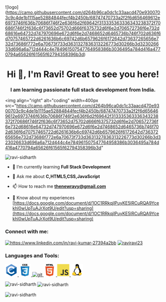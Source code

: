 ![logo] (https://camo.githubusercontent.com/d264b96ca0dc1c33aacd470e9300703c9c4de1b1115ae52884844fecf4b2450b/68747470733a2f2f6d656469612e6973746f636b70686f746f2e636f6d2f69642f313335363336343238372f70686f746f2f636c6f73652d75702d666f6375732d6f6e2d706572736f6e732d68616e64732d747970696e672d6f6e2d7468652d6465736b746f702d636f6d70757465722d6261636b6c69742d6b6579626f6172642d73637265656e732d73686f772e6a70673f733d3631327836313226773d30266b3d323026633d696a6a712d444c4e784961507547764958386b3036495a784d416a4770794a65626f61565f62794358396b3d)
<h1 align="center">Hi 👋, I'm Ravi! Great to see you here!</h1>
<h3 align="center">I am learning passionate full stack development from India.</h3>

<img align="right" alt="coding" width=400px src="https://camo.githubusercontent.com/d264b96ca0dc1c33aacd470e9300703c9c4de1b1115ae52884844fecf4b2450b/68747470733a2f2f6d656469612e6973746f636b70686f746f2e636f6d2f69642f313335363336343238372f70686f746f2f636c6f73652d75702d666f6375732d6f6e2d706572736f6e732d68616e64732d747970696e672d6f6e2d7468652d6465736b746f702d636f6d70757465722d6261636b6c69742d6b6579626f6172642d73637265656e732d73686f772e6a70673f733d3631327836313226773d30266b3d323026633d696a6a712d444c4e784961507547764958386b3036495a784d416a4770794a65626f61565f62794358396b3d"

<p align="left"> <img src="https://komarev.com/ghpvc/?username=ravi-sidharth&label=Profile%20views&color=0e75b6&style=flat" alt="ravi-sidharth" /> </p>

- 🌱 I’m currently learning **Full Stack Development**

- 💬 Ask me about **C,HTML5,CSS,JavaScript**

- 📫 How to reach me **thenewravy@gmail.com**

- 📄 Know about my experiences [https://docs.google.com/document/d/1OC1RRkqjlPuyKE5lRCuRQA9Ycekhl0wUpTuAJrXot9U/edit?usp=sharing](https://docs.google.com/document/d/1OC1RRkqjlPuyKE5lRCuRQA9Ycekhl0wUpTuAJrXot9U/edit?usp=sharing)

<h3 align="left">Connect with me:</h3>
<p align="left">
<a href="https://linkedin.com/in/https://www.linkedin.com/in/ravi-kumar-27394a2bb" target="blank"><img align="center" src="https://raw.githubusercontent.com/rahuldkjain/github-profile-readme-generator/master/src/images/icons/Social/linked-in-alt.svg" alt="https://www.linkedin.com/in/ravi-kumar-27394a2bb" height="30" width="40" /></a>
<a href="https://www.codechef.com/users/raviravi23" target="blank"><img align="center" src="https://cdn.jsdelivr.net/npm/simple-icons@3.1.0/icons/codechef.svg" alt="raviravi23" height="30" width="40" /></a>
</p>

<h3 align="left">Languages and Tools:</h3>
<p align="left"> <a href="https://www.cprogramming.com/" target="_blank" rel="noreferrer"> <img src="https://raw.githubusercontent.com/devicons/devicon/master/icons/c/c-original.svg" alt="c" width="40" height="40"/> </a> <a href="https://www.w3schools.com/css/" target="_blank" rel="noreferrer"> <img src="https://raw.githubusercontent.com/devicons/devicon/master/icons/css3/css3-original-wordmark.svg" alt="css3" width="40" height="40"/> </a> <a href="https://git-scm.com/" target="_blank" rel="noreferrer"> <img src="https://www.vectorlogo.zone/logos/git-scm/git-scm-icon.svg" alt="git" width="40" height="40"/> </a> <a href="https://www.w3.org/html/" target="_blank" rel="noreferrer"> <img src="https://raw.githubusercontent.com/devicons/devicon/master/icons/html5/html5-original-wordmark.svg" alt="html5" width="40" height="40"/> </a> <a href="https://developer.mozilla.org/en-US/docs/Web/JavaScript" target="_blank" rel="noreferrer"> <img src="https://raw.githubusercontent.com/devicons/devicon/master/icons/javascript/javascript-original.svg" alt="javascript" width="40" height="40"/> </a> <a href="https://www.linux.org/" target="_blank" rel="noreferrer"> <img src="https://raw.githubusercontent.com/devicons/devicon/master/icons/linux/linux-original.svg" alt="linux" width="40" height="40"/> </a> </p>

<p><img align="left" src="https://github-readme-stats.vercel.app/api/top-langs?username=ravi-sidharth&show_icons=true&locale=en&layout=compact" alt="ravi-sidharth" /></p>

<p>&nbsp;<img align="center" src="https://github-readme-stats.vercel.app/api?username=ravi-sidharth&show_icons=true&locale=en" alt="ravi-sidharth" /></p>

<p><img align="center" src="https://github-readme-streak-stats.herokuapp.com/?user=ravi-sidharth&" alt="ravi-sidharth" /></p>
